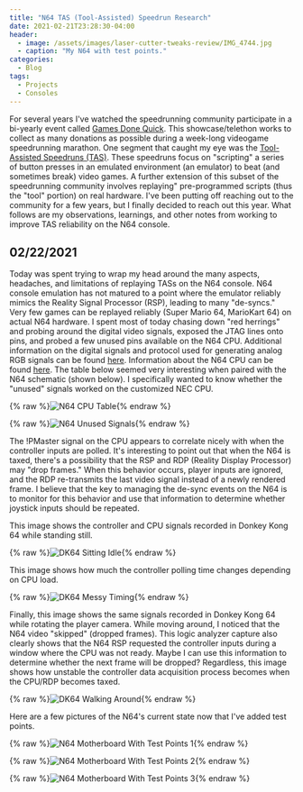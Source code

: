 ```yaml
---
title: "N64 TAS (Tool-Assisted) Speedrun Research"
date: 2021-02-21T23:28:30-04:00
header:
  - image: /assets/images/laser-cutter-tweaks-review/IMG_4744.jpg
  - caption: "My N64 with test points."
categories:
  - Blog
tags:
  - Projects
  - Consoles
---
```


For several years I've watched the speedrunning community participate in a bi-yearly event called [Games Done Quick](https://gamesdonequick.com/). This showcase/telethon works to collect as many donations as possible during a week-long videogame speedrunning marathon. One segment that caught my eye was the [Tool-Assisted Speedruns (TAS)](http://tasvideos.org/). These speedruns focus on "scripting" a series of button presses in an emulated environment (an emulator) to beat (and sometimes break) video games. A further extension of this subset of the speedrunning community involves replaying" pre-programmed scripts (thus the "tool" portion) on real hardware. I've been putting off reaching out to the community for a few years, but I finally decided to reach out this year. What follows are my observations, learnings, and other notes from working to improve TAS reliability on the N64 console.

## 02/22/2021

Today was spent trying to wrap my head around the many aspects, headaches, and limitations of replaying TASs on the N64 console. N64 console emulation has not matured to a point where the emulator reliably mimics the Reality Signal Processor (RSP), leading to many "de-syncs." Very few games can be replayed reliably (Super Mario 64, MarioKart 64) on actual N64 hardware. 
I spent most of today chasing down "red herrings" and probing around the digital video signals, exposed the JTAG lines onto pins, and probed a few unused pins available on the N64 CPU. Additional information on the digital signals and protocol used for generating analog RGB signals can be found [here](http://members.optusnet.com.au/eviltim/n64rgb/n64rgb.html). Information about the N64 CPU can be found [here](http://en64.shoutwiki.com/wiki/N64_CPU). The table below seemed very interesting when paired with the N64 schematic (shown below). I specifically wanted to know whether the "unused" signals worked on the customized NEC CPU. 

{% raw %}<img src="{{ site.url }}{{ site.baseurl }}/assets/images/n64/nes_cpu_table.png" alt="N64 CPU Table" class="full">{% endraw %}

{% raw %}<img src="{{ site.url }}{{ site.baseurl }}/assets/images/n64/unused_n64_signals.PNG" alt="N64 Unused Signals" class="full">{% endraw %}

The !PMaster signal on the CPU appears to correlate nicely with when the controller inputs are polled. It's interesting to point out that when the N64 is taxed, there's a possibility that the RSP and RDP (Reality Display Processor) may "drop frames." When this behavior occurs, player inputs are ignored, and the RDP re-transmits the last video signal instead of a newly rendered frame. I believe that the key to managing the de-sync events on the N64 is to monitor for this behavior and use that information to determine whether joystick inputs should be repeated. 

This image shows the controller and CPU signals recorded in Donkey Kong 64 while standing still. 

{% raw %}<img src="{{ site.url }}{{ site.baseurl }}/assets/images/n64/sitting_idle.png" alt="DK64 Sitting Idle" class="full">{% endraw %}

This image shows how much the controller polling time changes depending on CPU load.

{% raw %}<img src="{{ site.url }}{{ site.baseurl }}/assets/images/n64/messy_timing.png" alt="DK64 Messy Timing" class="full">{% endraw %}

Finally, this image shows the same signals recorded in Donkey Kong 64 while rotating the player camera. While moving around, I noticed that the N64 video "skipped" (dropped frames). This logic analyzer capture also clearly shows that the N64 RSP requested the controller inputs during a window where the CPU was not ready. Maybe I can use this information to determine whether the next frame will be dropped? Regardless, this image shows how unstable the controller data acquisition process becomes when the CPU/RDP becomes taxed. 

{% raw %}<img src="{{ site.url }}{{ site.baseurl }}/assets/images/n64/cpu_busy_snip.png)" alt="DK64 Walking Around" class="full">{% endraw %}

Here are a few pictures of the N64's current state now that I've added test points. 

{% raw %}<img src="{{ site.url }}{{ site.baseurl }}/assets/images/n64/21-02-21 23-31-33 7169-min.jpg" alt="N64 Motherboard With Test Points 1" class="full">{% endraw %}

{% raw %}<img src="{{ site.url }}{{ site.baseurl }}/assets/images/n64/21-02-21 23-31-39 7170-min.jpg" alt="N64 Motherboard With Test Points 2" class="full">{% endraw %}

{% raw %}<img src="{{ site.url }}{{ site.baseurl }}/assets/images/n64/21-02-21 23-31-46 7171-min.jpg" alt="N64 Motherboard With Test Points 3" class="full">{% endraw %}